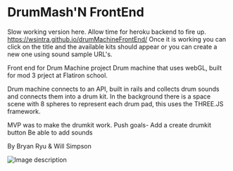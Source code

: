 # DrumMash'N FrontEnd

Slow working version here. Allow time for heroku backend to fire up.
https://wsintra.github.io/drumMachineFrontEnd/
Once it is working you can click on the title and the available kits should appear or you can create a new one using sound sample URL's.


Front end for Drum Machine project
Drum machine that uses webGL, built for mod 3 prject at Flatiron school.

Drum machine connects to an API, built in rails and collects drum sounds and connects them into a drum kit.
In the background there is a space scene with 8 spheres to represent each drum pad, this uses the THREE.JS framework.



MVP was to make the drumkit work.
Push goals-
           Add a create drumkit button
           Be able to add sounds
           
           
           
By
Bryan Ryu
&
Will Simpson

![Image description](https://i.imgur.com/YANWw6C.png)
